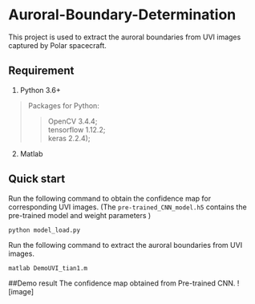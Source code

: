 # Auroral-Boundary-Determination
This project is used to extract the auroral boundaries from UVI images captured by Polar spacecraft.

## Requirement

1. Python 3.6+
>Packages for Python:
>>OpenCV 3.4.4;   
>>tensorflow 1.12.2;    
>>keras 2.2.4);
2. Matlab

## Quick start
Run the following command to obtain the confidence map for corresponding UVI images. (The `pre-trained_CNN_model.h5` contains the pre-trained model and weight parameters )
```
python model_load.py
```

Run the following command to extract the auroral boundaries from UVI images.
```
matlab DemoUVI_tian1.m
```

##Demo result
The confidence map obtained from Pre-trained CNN.
![image]
